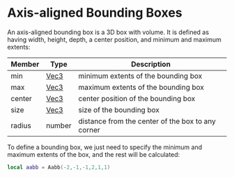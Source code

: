 # Axis-aligned Bounding Boxes

An axis-aligned bounding box is a 3D box with volume. It is defined as having width, height, depth, a center position, and minimum and maximum extents:

| Member | Type | Description |
|---|---|---|
| min | [Vec3](Vec3.md) | minimum extents of the bounding box |
| max | [Vec3](Vec3.md) | maximum extents of the bounding box |
| center | [Vec3](Vec3.md) | center position of the bounding box |
| size | [Vec3](Vec3.md) | size of the bounding box |
| radius | number | distance from the center of the box to any corner |

To define a bounding box, we just need to specify the minimum and maximum extents of the box, and the rest will be calculated:
```lua
local aabb = Aabb(-2,-1,-1,2,1,1)
```


